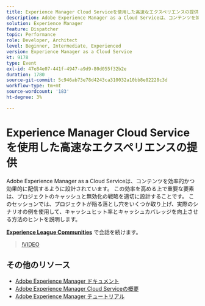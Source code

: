 ```yaml
---
title: Experience Manager Cloud Serviceを使用した高速なエクスペリエンスの提供
description: Adobe Experience Manager as a Cloud Serviceは、コンテンツを効率的かつ効果的に配信するように設計されています。 この効率を高める上で重要な要素は、プロジェクトのキャッシュと無効化の戦略を適切に設計することです。 このセッションでは、プロジェクトが陥る落とし穴をいくつか取り上げ、実際のシナリオの例を使用して、キャッシュヒット率とキャッシュカバレッジを向上させる方法のヒントを説明します。
solution: Experience Manager
feature: Dispatcher
topic: Performance
role: Developer, Architect
level: Beginner, Intermediate, Experienced
version: Experience Manager as a Cloud Service
kt: 9178
type: Event
exl-id: 47e84e07-441f-4947-a9d9-80d055f32b2e
duration: 1780
source-git-commit: 5c946ab73e78d4243ca310032a10bb8e82228c3d
workflow-type: tm+mt
source-wordcount: '183'
ht-degree: 3%

---
```


# Experience Manager Cloud Serviceを使用した高速なエクスペリエンスの提供

Adobe Experience Manager as a Cloud Serviceは、コンテンツを効率的かつ効果的に配信するように設計されています。 この効率を高める上で重要な要素は、プロジェクトのキャッシュと無効化の戦略を適切に設計することです。 このセッションでは、プロジェクトが陥る落とし穴をいくつか取り上げ、実際のシナリオの例を使用して、キャッシュヒット率とキャッシュカバレッジを向上させる方法のヒントを説明します。

**[Experience League Communities](https://adobe.ly/3CUkzoB)** で会話を続けます。

>[!VIDEO](https://video.tv.adobe.com/v/337846/?quality=12&learn=on&hidetitle=true)

## その他のリソース

- [Adobe Experience Manager ドキュメント ](https://experienceleague.adobe.com/docs/experience-manager-cloud-service.html)
- [Adobe Experience Manager Cloud Serviceの概要 ](https://experienceleague.adobe.com/docs/experience-manager-cloud-service/overview/home.html)
- [Adobe Experience Manager チュートリアル](https://experienceleague.adobe.com/docs/experience-manager-tutorials.html)
